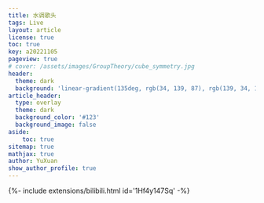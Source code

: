 ```yaml
---
title: 水调歌头
tags: Live 
layout: article
license: true
toc: true
key: a20221105
pageview: true
# cover: /assets/images/GroupTheory/cube_symmetry.jpg
header:
  theme: dark
  background: 'linear-gradient(135deg, rgb(34, 139, 87), rgb(139, 34, 139))'
article_header:
  type: overlay
  theme: dark
  background_color: '#123'
  background_image: false
aside:
    toc: true
sitemap: true
mathjax: true
author: YuXuan
show_author_profile: true
---
```


<div>{%- include extensions/bilibili.html id='1Hf4y147Sq' -%}</div>

<!--more-->